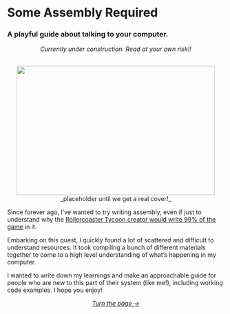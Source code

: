 # Some Assembly Required

### A playful guide about talking to your computer.

<p align="center">
  <em>Currently under construction. Read at your own risk!!</em>
</p>

<p align="center">
  <br />
  <img width="460" height="300" src="https://merriam-webster.com/assets/mw/images/article/art-wap-landing-mp-lg/reading-dictionary-2144-589c2a14cd49b0f704f41cfd9ee51ba4@1x.jpg">
  <br />
  <span>_placeholder until we get a real cover!_</span>
</p>

Since forever ago, I’ve wanted to try writing assembly, even if just to understand why the [Rollercoaster Tycoon creator would write 99% of the game](https://en.wikipedia.org/wiki/RollerCoaster_Tycoon_(video_game)#:~:text=Sawyer%20wrote%2099%25%20of%20the,%2C%20rendering%2C%20and%20paint%20programs.) in it.

Embarking on this quest, I quickly found a lot of scattered and difficult to understand resources. It took compiling a bunch of different materials together to come to a high level understanding of what’s happening in my computer.

I wanted to write down my learnings and make an approachable guide for people who are new to this part of their system (like me!), including working code examples. I hope you enjoy!

<p align="center">
  <em>
    <bold>
      <a href="guide/table-of-contents.md">
        Turn the page ->
      </a>
    </bold>
  </em>
</p>
